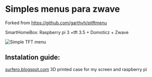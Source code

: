 # Simples menus para zwave

Forked from https://github.com/garthvh/pitftmenu

SmartHomeBox: Raspberry pi 3 +tft 3.5 + Domoticz + Zwave

![Simple TFT menu ](https://4.bp.blogspot.com/-6Bg_kkpXE3k/WeROa_s7ocI/AAAAAAAAmp4/0nqBjQhyBLca5i7dTYHROEuPGVaQ132kACLcBGAs/s1600/IMG_1111.HEIC.jpg "SmartHomeBox")


## Instalation guide:

[surfero.blogspot.com](http://surfero.blogspot.com) 3D printed case for my screen and raspberry pi

